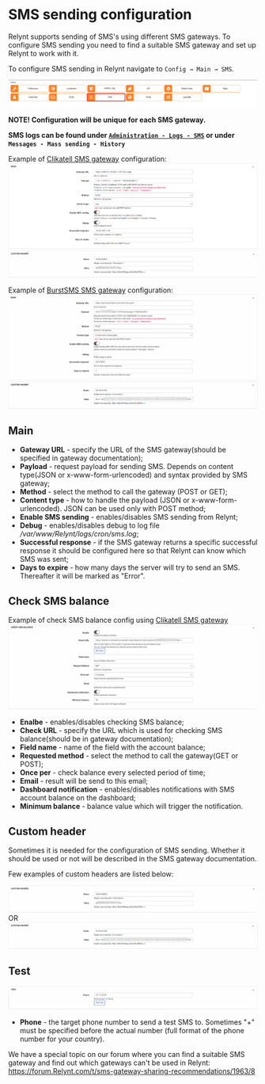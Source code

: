 SMS sending configuration
=========

Relynt supports sending of SMS's using different SMS gateways. To configure SMS sending you need to find a suitable SMS gateway and set up Relynt to work with it.

To configure SMS sending in Relynt navigate to `Config → Main → SMS`.

![Config menu](icon.png)

**NOTE! Configuration will be unique for each SMS gateway.**

**SMS logs can be found under [`Administration - Logs - SMS`](administration/logs/sms/sms.md) or under ` Messages - Mass sending - History`**

Example of [Clikatell SMS gateway](https://www.clickatell.com/) configuration:
![main](main.png)
![main](custom_header.png)

Example of [BurstSMS SMS gateway](https://burstsms.com.au/sms-api) configuration:
![main](urlencoded_main.png)
![main](urlencoded_header.png)

## Main
* **Gateway URL** - specify the URL of the SMS gateway(should be specified in gateway documentation);
* **Payload** - request payload for sending SMS. Depends on content type(JSON or x-www-form-urlencoded) and syntax provided by SMS gateway;
* **Method** - select the method to call the gateway (POST or GET);
* **Content type** - how to handle the payload (JSON or x-www-form-urlencoded). JSON can be used only with POST method;
* **Enable SMS sending** - enables/disables SMS sending from Relynt;
* **Debug** - enables/disables debug to log file */var/www/Relynt/logs/cron/sms.log*;
* **Successful response** - if the SMS gateway returns a specific successful response it should be configured here so that Relynt can know which SMS was sent;
* **Days to expire** - how many days the server will try to send an SMS. Thereafter it will be marked as "Error".

## Check SMS balance
Example of check SMS balance config using [Clikatell SMS gateway](https://www.clickatell.com/)
![main](check_balance.png)

* **Enalbe** - enables/disables checking SMS balance;
* **Check URL** - specify the URL which is used for checking SMS balance(should be in gateway documentation);
* **Field name** - name of the field with the account balance;
* **Requested method** - select the method to call the gateway(GET or POST);
* **Once per** - check balance every selected period of time;
* **Email** - result will be send to this email;
* **Dashboard notification** - enables/disables notifications with SMS account balance on the dashboard;
* **Minimum balance** - balance value which will trigger the notification.

## Custom header
Sometimes it is needed for the configuration of SMS sending. Whether it should be used or not will be described in the SMS gateway documentation.

Few examples of custom headers are listed below:

![header1](custom_header.png)
OR
![header2](urlencoded_header.png)

## Test

![test](test.png)

* **Phone** - the target phone number to send a test SMS to. Sometimes "+" must be specified before the actual number (full format of the phone number for your country).

We have a special topic on our forum where you can find a suitable SMS gateway and find out which gateways can't be used in Relynt: https://forum.Relynt.com/t/sms-gateway-sharing-recommendations/1963/8
